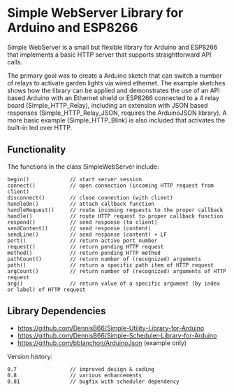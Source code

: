 # Simple WebServer Library for Arduino and ESP8266

Simple WebServer is a small but flexible library for Arduino and ESP8266 that implements a basic HTTP server that supports straightforward API calls.

The primary goal was to create a Arduino sketch that can switch a number of relays to activate garden lights via wired ethernet. The example sketches shows how the library can be applied and demonstrates the use of an API based Arduino with an Ethernet shield or ESP8266 connected to a 4 relay board (Simple_HTTP_Relay), including an extension with JSON based responses (Simple_HTTP_Relay_JSON, requires the ArduinoJSON library). A more basic example (Simple_HTTP_Blink) is also included that activates the built-in led over HTTP.

## Functionality

The functions in the class SimpleWebServer include:

```
begin()             // start server session
connect()           // open connection (incoming HTTP request from client)
disconnect()        // close connection (with client)
handleOn()          // attach callback function
handleRequest()     // route incoming requests to the proper callback
handle()            // route HTTP request to proper callback function
respond()           // send response (to client)
sendContent()       // send response (content)
sendLine()          // send response (content) + LF
port()              // return active port number
request()           // return pending HTTP request
method()            // return pending HTTP method
pathCount()         // return number of (recognized) arguments
path()              // return a specific path item of HTTP request
argCount()          // return number of (recognized) arguments of HTTP request
arg()               // return value of a specific argument (by index or label) of HTTP request
```

## Library Dependencies

- https://github.com/DennisB66/Simple-Utility-Library-for-Arduino
- https://github.com/DennisB66/Simple-Scheduler-Library-for-Arduino
- https://github.com/bblanchon/ArduinoJson (example only)

Version history:

```
0.7                 // improved design & coding
0.8                 // various enhancements
0.81                // bugfix with scheduler dependency
```

